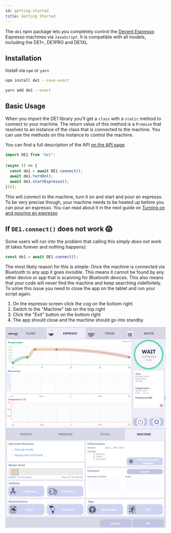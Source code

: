 ```yaml
---
id: getting-started
title: Getting Started
---
```


The `de1` npm package lets you completely control the [Decent Espresso](https://decentespresso.com/) Espresso machines via `JavaScript`. It is compatible with all models, including the DE1+, DE1PRO and DE1XL.

## Installation

Install via `npm` or `yarn`

<!--DOCUSAURUS_CODE_TABS-->
<!--npm-->

```bash
npm install de1 --save-exact
```

<!--yarn-->

```bash
yarn add de1 --exact
```

<!--END_DOCUSAURUS_CODE_TABS-->

## Basic Usage

When you import the DE1 library you'll get a `class` with a `static` method to connect to your machine. The return value of this method is a `Promise` that resolves to an instance of the class that is connected to the machine. You can use the methods on this instance to control the machine.

You can find a full description of the API [on the API page](api.md).

```js
import DE1 from "de1";

(async () => {
  const de1 = await DE1.connect();
  await de1.turnOn();
  await de1.startEspresso();
})();
```

This will connect to the machine, turn it on and start and pour an espresso. To be very precise though, your machine needs to be heated up before you can pour an espresso. You can read about it in the next guide on [Turning on and pouring an espresso](turn-on-espresso.md)

## If `DE1.connect()` does not work 😱

Some users will run into the problem that calling this _simply does not work_ (it takes forever and nothing happens):

```js
const de1 = await DE1.connect();
```

The most likely reason for this is simple: Once the machine is connected via Bluetooth to any app it goes _invisible_. This means it cannot be found by any other device or app that is scanning for Bluetooth devices. This also means that your code will never find the machine and keep searching indefinitely. To solve this issue you need to close the app on the tablet and run your script again.

1. On the espresso screen click the cog on the bottom right
1. Switch to the "Machine" tab on the top right
1. Click the "Exit" button on the bottom right
1. The app should close and the machine should go into standby

![DE1 App Machine Settings Screen](assets/machine_home_screen.png)
![DE1 App Machine Settings Screen](assets/machine_settings.png)
